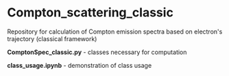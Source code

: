 # Compton_scattering_classic
Repository for calculation of Compton emission spectra based on electron's trajectory (classical framework)

**ComptonSpec_classic.py** - classes necessary for computation

**class_usage.ipynb** - demonstration of class usage

